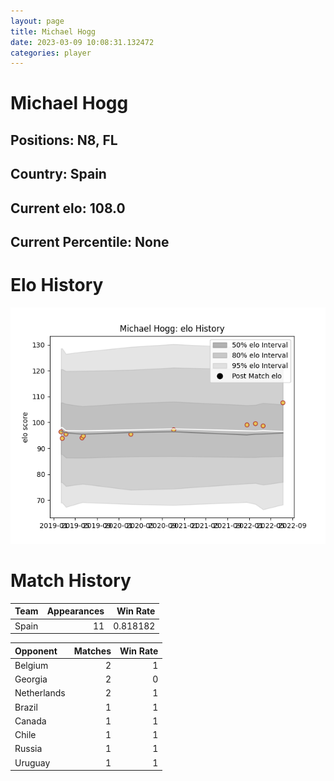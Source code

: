 ```yaml
---  
layout: page  
title: Michael Hogg  
date: 2023-03-09 10:08:31.132472  
categories: player  
---
```

# Michael Hogg

## Positions: N8, FL

## Country: Spain

## Current elo: 108.0

## Current Percentile: None

# Elo History


![elo history](history_MichaelHogg.png)
# Match History


| Team   |   Appearances |   Win Rate |
|:-------|--------------:|-----------:|
| Spain  |            11 |   0.818182 |

| Opponent    |   Matches |   Win Rate |
|:------------|----------:|-----------:|
| Belgium     |         2 |          1 |
| Georgia     |         2 |          0 |
| Netherlands |         2 |          1 |
| Brazil      |         1 |          1 |
| Canada      |         1 |          1 |
| Chile       |         1 |          1 |
| Russia      |         1 |          1 |
| Uruguay     |         1 |          1 |